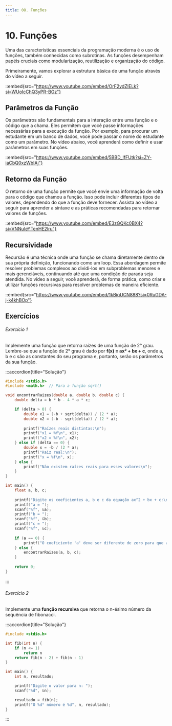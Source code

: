 ```yaml
---
title: 08. Funções
---
```

# 10. Funções

Uma das características essenciais da programação moderna é o uso de funções, também conhecidas como subrotinas. As funções desempenham papéis cruciais como modularização, reutilização e organização do código.

Primeiramente, vamos explorar a estrutura básica de uma função através do vídeo a seguir.

::embed{src="https://www.youtube.com/embed/OrF2ydZIELk?si=WUoIcChQ3yPR-BGz"}

## Parâmetros da Função

Os parâmetros são fundamentais para a interação entre uma função e o código que a chama. Eles permitem que você passe informações necessárias para a execução da função. Por exemplo, para procurar um estudante em um banco de dados, você pode passar o nome do estudante como um parâmetro. No vídeo abaixo, você aprenderá como definir e usar parâmetros em suas funções.

::embed{src="https://www.youtube.com/embed/5BBD_IfFUtk?si=ZY-iaCbQ0xzWbIAj"}

## Retorno da Função

O retorno de uma função permite que você envie uma informação de volta para o código que chamou a função. Isso pode incluir diferentes tipos de valores, dependendo do que a função deve fornecer. Assista ao vídeo a seguir para aprender a sintaxe e as práticas recomendadas para retornar valores de funções.

::embed{src="https://www.youtube.com/embed/E3zGQKc0BX4?si=VNNuIeYTenHE2lru"}

## Recursividade

Recursão é uma técnica onde uma função se chama diretamente dentro de sua própria definição, funcionando como um loop. Essa abordagem permite resolver problemas complexos ao dividi-los em subproblemas menores e mais gerenciáveis, continuando até que uma condição de parada seja atendida. No vídeo a seguir, você aprenderá, de forma prática, como criar e utilizar funções recursivas para resolver problemas de maneira eficiente.

::embed{src="https://www.youtube.com/embed/1kBiqUCN888?si=0RuGDA-j-k4khBOp"}

## Exercícios

###### Exercício 1

Implemente uma função que retorna raízes de uma função de 2° grau. Lembre-se que a função de 2° grau é dado por **f(x) = ax² + bx + c**, onde a, b e c são as constantes do seu programa e, portanto, serão os parâmetros da sua função.

:::accordion{title="Solução"}
```c
#include <stdio.h>
#include <math.h>  // Para a função sqrt()

void encontrarRaizes(double a, double b, double c) {
    double delta = b * b - 4 * a * c;

    if (delta > 0) {
        double x1 = (-b + sqrt(delta)) / (2 * a);
        double x2 = (-b - sqrt(delta)) / (2 * a);
        
        printf("Raízes reais distintas:\n");
        printf("x1 = %f\n", x1);
        printf("x2 = %f\n", x2);
    } else if (delta == 0) {
        double x = -b / (2 * a);
        printf("Raiz real:\n");
        printf("x = %f\n", x);
    } else {
        printf("Não existem raízes reais para esses valores\n");
    }
}

int main() {
    float a, b, c;
    
    printf("Digite os coeficientes a, b e c da equação ax^2 + bx + c:\n");
    printf("a = ");
    scanf("%f", &a);
    printf("b = ");
    scanf("%f", &b);
    printf("c = ");
    scanf("%f", &c);
    
    if (a == 0) {
        printf("O coeficiente 'a' deve ser diferente de zero para que a equação seja quadrática.\n");
    } else {
        encontrarRaizes(a, b, c);
    }
    
    return 0;
}
```
:::

###### Exercício 2

Implemente uma **função recursiva** que retorna o n-ésimo número da sequência de fibonacci.

:::accordion{title="Solução"}
```c
#include <stdio.h>

int fib(int n) {
    if (n <= 1)
        return n
    return fib(n - 2) + fib(n - 1)
}

int main() {
    int n, resultado;

    printf("Digite o valor para n: ");
    scanf("%d", &n);

    resultado = fib(n);
    printf("O %d° número é %d", n, resultado);
}
```
:::
